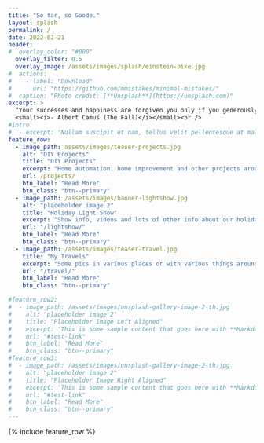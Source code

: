 ```yaml
---
title: "So far, so Goode."
layout: splash
permalink: /
date: 2022-02-21
header:
#  overlay_color: "#000"
  overlay_filter: 0.5
  overlay_image: /assets/images/splash/einstein-bike.jpg
#  actions:
#    - label: "Download"
#      url: "https://github.com/mmistakes/minimal-mistakes/"
#  caption: "Photo credit: [**Unsplash**](https://unsplash.com)"
excerpt: >
  “Your successes and happiness are forgiven you only if you generously consent to share them.”<br />
  <small><i>- Albert Camus (The Fall)</i></small><br />
#intro: 
#  - excerpt: 'Nullam suscipit et nam, tellus velit pellentesque at malesuada, enim eaque. Quis nulla, netus tempor in diam gravida tincidunt, *proin faucibus* voluptate felis id sollicitudin. Centered with `type="center"`'
feature_row:
  - image_path: assets/images/teaser-projects.jpg
    alt: "DIY Projects"
    title: "DIY Projects"
    excerpt: "Home automation, home improvement and other projects around the house."
    url: /projects/
    btn_label: "Read More"
    btn_class: "btn--primary"
  - image_path: /assets/images/banner-lightshow.jpg
    alt: "placeholder image 2"
    title: "Holiday Light Show"
    excerpt: "Show info, videos and lots of other info about our holiday light show."
    url: "/lightshow/"
    btn_label: "Read More"
    btn_class: "btn--primary"
  - image_path: /assets/images/teaser-travel.jpg
    title: "My Travels"
    excerpt: "Some pics in various places or with various things around the world."
    url: "/travel/"
    btn_label: "Read More"
    btn_class: "btn--primary"

#feature_row2:
#  - image_path: /assets/images/unsplash-gallery-image-2-th.jpg
#    alt: "placeholder image 2"
#    title: "Placeholder Image Left Aligned"
#    excerpt: 'This is some sample content that goes here with **Markdown** formatting. Left aligned with `type="left"`'
#    url: "#test-link"
#    btn_label: "Read More"
#    btn_class: "btn--primary"
#feature_row3:
#  - image_path: /assets/images/unsplash-gallery-image-2-th.jpg
#    alt: "placeholder image 2"
#    title: "Placeholder Image Right Aligned"
#    excerpt: 'This is some sample content that goes here with **Markdown** formatting. Right aligned with `type="right"`'
#    url: "#test-link"
#    btn_label: "Read More"
#    btn_class: "btn--primary"
---
```


{% include feature_row %}
